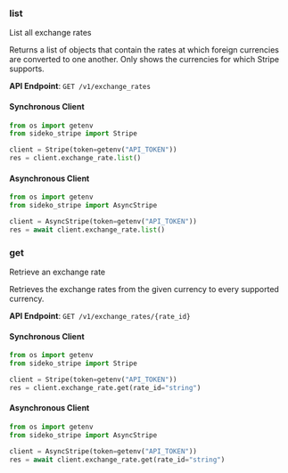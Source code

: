 
### list <a name="list"></a>
List all exchange rates

<p>Returns a list of objects that contain the rates at which foreign currencies are converted to one another. Only shows the currencies for which Stripe supports.</p>

**API Endpoint**: `GET /v1/exchange_rates`

#### Synchronous Client

```python
from os import getenv
from sideko_stripe import Stripe

client = Stripe(token=getenv("API_TOKEN"))
res = client.exchange_rate.list()
```

#### Asynchronous Client

```python
from os import getenv
from sideko_stripe import AsyncStripe

client = AsyncStripe(token=getenv("API_TOKEN"))
res = await client.exchange_rate.list()
```

### get <a name="get"></a>
Retrieve an exchange rate

<p>Retrieves the exchange rates from the given currency to every supported currency.</p>

**API Endpoint**: `GET /v1/exchange_rates/{rate_id}`

#### Synchronous Client

```python
from os import getenv
from sideko_stripe import Stripe

client = Stripe(token=getenv("API_TOKEN"))
res = client.exchange_rate.get(rate_id="string")
```

#### Asynchronous Client

```python
from os import getenv
from sideko_stripe import AsyncStripe

client = AsyncStripe(token=getenv("API_TOKEN"))
res = await client.exchange_rate.get(rate_id="string")
```
